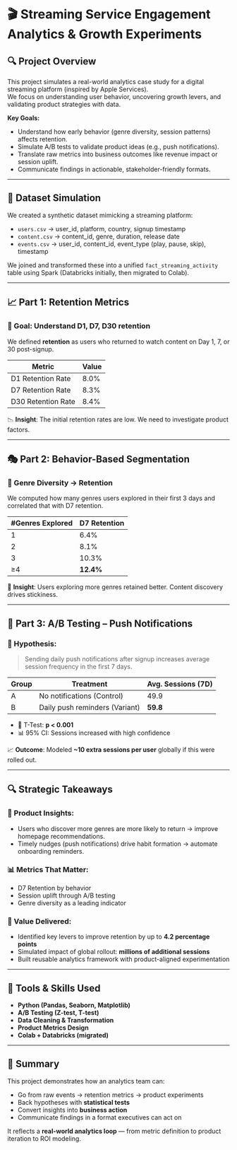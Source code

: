 
# 🎬 Streaming Service Engagement Analytics & Growth Experiments

## 🔍 Project Overview
This project simulates a real-world analytics case study for a digital streaming platform (inspired by Apple Services).  
We focus on understanding user behavior, uncovering growth levers, and validating product strategies with data.

**Key Goals:**
- Understand how early behavior (genre diversity, session patterns) affects retention.
- Simulate A/B tests to validate product ideas (e.g., push notifications).
- Translate raw metrics into business outcomes like revenue impact or session uplift.
- Communicate findings in actionable, stakeholder-friendly formats.

---

## 🧱 Dataset Simulation
We created a synthetic dataset mimicking a streaming platform:
- `users.csv` → user_id, platform, country, signup timestamp
- `content.csv` → content_id, genre, duration, release date
- `events.csv` → user_id, content_id, event_type (play, pause, skip), timestamp

We joined and transformed these into a unified `fact_streaming_activity` table using Spark (Databricks initially, then migrated to Colab).

---

## 📈 Part 1: Retention Metrics

### 🎯 Goal: Understand D1, D7, D30 retention

We defined **retention** as users who returned to watch content on Day 1, 7, or 30 post-signup.

| Metric             | Value     |
|--------------------|-----------|
| D1 Retention Rate  | 8.0%      |
| D7 Retention Rate  | 8.3%      |
| D30 Retention Rate | 8.4%      |

📉 **Insight**: The initial retention rates are low. We need to investigate product factors.

---

## 🎭 Part 2: Behavior-Based Segmentation

### 🔄 Genre Diversity → Retention
We computed how many genres users explored in their first 3 days and correlated that with D7 retention.

| #Genres Explored | D7 Retention |
|------------------|--------------|
| 1                | 6.4%         |
| 2                | 8.1%         |
| 3                | 10.3%        |
| ≥4               | **12.4%**    |

📌 **Insight**: Users exploring more genres retained better. Content discovery drives stickiness.

---

## 📲 Part 3: A/B Testing – Push Notifications

### 🧪 Hypothesis:
> Sending daily push notifications after signup increases average session frequency in the first 7 days.

| Group | Treatment                      | Avg. Sessions (7D) |
|-------|--------------------------------|--------------------|
| A     | No notifications (Control)     | 49.9               |
| B     | Daily push reminders (Variant) | **59.8**           |

- 🔬 T-Test: **p < 0.001**
- 📊 95% CI: Sessions increased with high confidence

📈 **Outcome**: Modeled **~10 extra sessions per user** globally if this were rolled out.

---

## 🔍 Strategic Takeaways

### 🧠 Product Insights:
- Users who discover more genres are more likely to return → improve homepage recommendations.
- Timely nudges (push notifications) drive habit formation → automate onboarding reminders.

### 📊 Metrics That Matter:
- D7 Retention by behavior
- Session uplift through A/B testing
- Genre diversity as a leading indicator

### 💼 Value Delivered:
- Identified key levers to improve retention by up to **4.2 percentage points**
- Simulated impact of global rollout: **millions of additional sessions**
- Built reusable analytics framework with product-aligned experimentation

---

## 🔧 Tools & Skills Used
- **Python (Pandas, Seaborn, Matplotlib)**
- **A/B Testing (Z-test, T-test)**
- **Data Cleaning & Transformation**
- **Product Metrics Design**
- **Colab + Databricks (migrated)**

---

## 📣 Summary

This project demonstrates how an analytics team can:
- Go from raw events → retention metrics → product experiments
- Back hypotheses with **statistical tests**
- Convert insights into **business action**
- Communicate findings in a format executives can act on

It reflects a **real-world analytics loop** — from metric definition to product iteration to ROI modeling.
